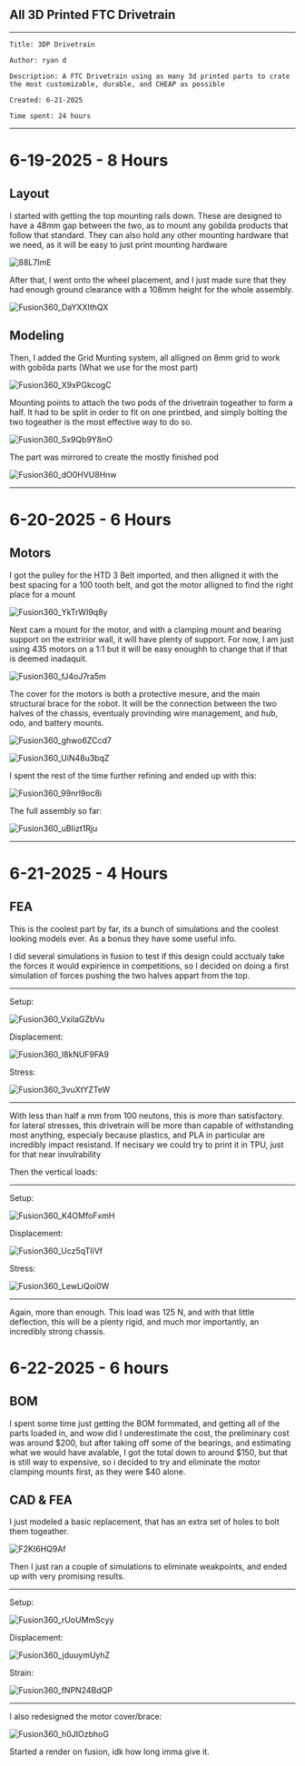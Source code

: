 ## All 3D Printed FTC Drivetrain
----
```
Title: 3DP Drivetrain

Author: ryan d

Description: A FTC Drivetrain using as many 3d printed parts to crate the most customizable, durable, and CHEAP as possible

Created: 6-21-2025

Time spent: 24 hours
```
----

# 6-19-2025 - 8 Hours
## Layout

I started with getting the top mounting rails down. These are designed to have a 48mm gap between the two, as to mount any gobilda products that follow that standard. They can also hold any other mounting hardware that we need, as it will be easy to just print mounting hardware

![88L7ImE](https://github.com/user-attachments/assets/06e92385-423c-4e71-b3e2-8ecbdbaa7a1d)

After that, I went onto the wheel placement, and I just made sure that they had enough ground clearance with a 108mm height for the whole assembly.

![Fusion360_DaYXXIthQX](https://github.com/user-attachments/assets/f45ab18f-624d-4097-8df4-231529d1f1d3)

## Modeling

Then, I added the Grid Munting system, all alligned on 8mm grid to work with gobilda parts (What we use for the most part)

![Fusion360_X9xPGkcogC](https://github.com/user-attachments/assets/d44bf763-96e3-4ed9-977b-426169aa18a4)

Mounting points to attach the two pods of the drivetrain togeather to form a half. It had to be split in order to fit on one printbed, and simply bolting the two togeather is the most effective way to do so.

![Fusion360_Sx9Qb9Y8nO](https://github.com/user-attachments/assets/1b5f9efc-2f31-4b08-89c4-82262544ad00)

The part was mirrored  to create the mostly finished pod

![Fusion360_dO0HVU8Hnw](https://github.com/user-attachments/assets/efad6e19-1da8-42cb-b3c9-4db014ea71d0)

---- 

# 6-20-2025 - 6 Hours
## Motors

I got the pulley for the HTD 3 Belt imported, and then alligned it with the best spacing for a 100 tooth belt, and got the motor alligned to find the right place for a mount

![Fusion360_YkTrWI9q8y](https://github.com/user-attachments/assets/75b5b5f9-ea2e-4f29-9ac9-6c2a16a8bc8d)

Next cam a mount for the motor, and with a clamping mount and bearing support on the extririor wall, it will have plenty of support. For now, I am just using 435 motors on a 1:1 but it will be easy enoughh to change that if that is deemed inadaquit.

![Fusion360_fJ4oJ7ra5m](https://github.com/user-attachments/assets/d195b2e7-9985-4483-94a0-2b40d4bc1c69)

The cover for the motors is both a protective mesure, and the main structural brace for the robot. It will be the connection between the two halves of the chassis, eventualy provinding wire management, and hub, odo, and battery mounts.

![Fusion360_ghwo6ZCcd7](https://github.com/user-attachments/assets/c1bf1ef4-f203-4df9-a7da-1fe6c81f7784)

![Fusion360_UiN48u3bqZ](https://github.com/user-attachments/assets/b10da07f-4806-43d8-9bf0-bd53ba7e2067)

I spent the rest of the time further refining and ended up with this:

![Fusion360_99nrl9oc8i](https://github.com/user-attachments/assets/f6254c36-517f-4322-acd2-595d5580fb76)

The full assembly so far:

![Fusion360_uBIizt1Rju](https://github.com/user-attachments/assets/f876338e-98c8-4dfe-8316-df601fb08057)

----
# 6-21-2025 - 4 Hours
## FEA

This is the coolest part by far, its a bunch of simulations and the coolest looking models ever. As a bonus they have some useful info.

I did several simulations in fusion to test if this design could acctualy take the forces it would expirience in competitions, so I decided on doing a first simulation of forces pushing the two halves appart from the top.

----

Setup: 


![Fusion360_VxilaGZbVu](https://github.com/user-attachments/assets/8e3d0988-590f-4ae7-b2da-babff7319531)

Displacement:


![Fusion360_l8kNUF9FA9](https://github.com/user-attachments/assets/d9fc49c3-0b10-405f-ae30-002d705f7a58)

Stress:


![Fusion360_3vuXtYZTeW](https://github.com/user-attachments/assets/f8609b24-7e04-403c-84a6-578e279bf98f)

----

With less than half a mm from 100 neutons, this is more than satisfactory. for lateral stresses, this drivetrain will be more than capable of withstanding most anything, especialy because plastics, and PLA in particular are incredibly impact resistand. If necisary we could try to print it in TPU, just for that near invulrability

Then the vertical loads:

----

Setup:

![Fusion360_K4OMfoFxmH](https://github.com/user-attachments/assets/08fbe2fb-8ccb-4291-88db-646f9bcda432)

Displacement:


![Fusion360_Ucz5qTIiVf](https://github.com/user-attachments/assets/1d9a4ec3-25e4-4e07-81df-9d068416f415)

Stress:


![Fusion360_LewLiQoi0W](https://github.com/user-attachments/assets/c23dc5e9-a2a9-4203-a005-b121b51a04e3)

----

Again, more than enough. This load was 125 N, and with that little deflection, this will be a plenty rigid, and much mor importantly, an incredibly strong chassis.

# 6-22-2025 - 6 hours
## BOM

I spent some time just getting the BOM formmated, and getting all of the parts loaded in, and wow did I underestimate the cost, the preliminary cost was around $200, but after taking off some of the bearings, and estimating what we would have avalable, I got the total down to around $150, but that is still way to expensive, so i decided to try and eliminate the motor clamping mounts first, as they were $40 alone.


## CAD & FEA

I just modeled a basic replacement, that has an extra set of holes to bolt them togeather.

![F2KI6HQ9Af](https://github.com/user-attachments/assets/af78f415-7f69-4303-808f-2500fec769c6)

Then I just ran a couple of simulations to eliminate weakpoints, and ended up with very promising results.

----

Setup:

![Fusion360_rUoUMmScyy](https://github.com/user-attachments/assets/ec75362e-5d60-413c-a890-2d7a3279877d)

Displacement:

![Fusion360_jduuymUyhZ](https://github.com/user-attachments/assets/9c0826fb-9f15-4cd4-90d2-93ece7af0ef8)

Strain:

![Fusion360_fNPN24BdQP](https://github.com/user-attachments/assets/ddb23791-7943-486f-93b2-f82c0486f262)

----

I also redesigned the motor cover/brace:

![Fusion360_h0JIOzbhoG](https://github.com/user-attachments/assets/1de62919-f570-492b-ba34-477da01b59bb)


Started a render on fusion, idk how long imma give it.





